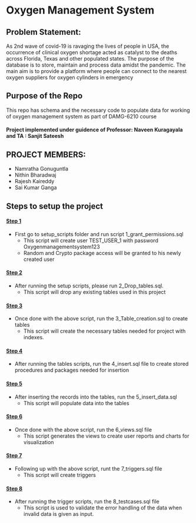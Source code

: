 # Oxygen Management System

## Problem Statement:
As 2nd wave of covid-19 is ravaging the lives of people in USA, the occurrence of clinical oxygen
shortage acted as catalyst to the deaths across Florida, Texas and other populated states. The
purpose of the database is to store, maintain and process data amidst the pandemic. The main
aim is to provide a platform where people can connect to the nearest oxygen suppliers for oxygen
cylinders in emergency

 
##  Purpose of the Repo
This repo has schema and the necessary code to populate data for working of oxygen management system as part of DAMG-6210 course

#### Project implemented under guidence of Professor: Naveen Kuragayala and TA : Sanjit Sateesh


## PROJECT MEMBERS:
- Namratha Gonuguntla
- Nithin Bharadwaj
- Rajesh Kaireddy
- Sai Kumar Ganga

## Steps to setup the project

#### <ins>Step 1</ins> 
- First go to setup_scripts folder and run script 1_grant_permissions.sql
    - This script will create user TEST_USER_1 with password Oxygenmanagementsystem123
    - Random and Crypto package access will be granted to his newly created user

#### <ins>Step 2</ins> 
- After running the setup scripts, please run 2_Drop_tables.sql.
    - This script will drop any existing tables used in this project
#### <ins>Step 3</ins>         
- Once done with the above script, run the 3_Table_creation.sql to create tables
    - This script will create the necessary tables needed for project with indexes.
#### <ins>Step 4</ins>     
- After running the tables scripts, run the 4_insert.sql file to create stored procedures and packages needed for insertion 

#### <ins>Step 5</ins>      
- After inserting the records into the tables, run the 5_insert_data.sql
    - This script will populate data into the tables 
#### <ins>Step 6</ins>
- Once done with the above script, run the 6_views.sql file  
    - This script generates the views to create user reports and charts for visualization
#### <ins>Step 7</ins> 
- Following up with the above script, runt the 7_triggers.sql file
    - This script will create triggers
#### <ins>Step 8</ins> 
- After running the trigger scripts, run the 8_testcases.sql file 
    - This script is used to validate the error handling of the data when invalid data is given as input.